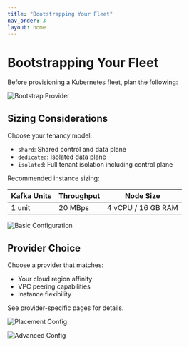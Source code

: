 ```yaml
---
title: "Bootstrapping Your Fleet"
nav_order: 3
layout: home
---
```


# Bootstrapping Your Fleet

Before provisioning a Kubernetes fleet, plan the following:

![Bootstrap Provider]({{site.base_url}}/assets/images/fleet-bootstrap-provider.png)

##  Sizing Considerations

Choose your tenancy model:

- `shard`: Shared control and data plane
- `dedicated`: Isolated data plane
- `isolated`: Full tenant isolation including control plane

Recommended instance sizing:

| Kafka Units | Throughput | Node Size |
|-------------|------------|-----------|
| 1 unit      | 20 MBps    | 4 vCPU / 16 GB RAM |

![Basic Configuration]({{site.base_url}}/assets/images/fleet-basic-config.png)

##  Provider Choice

Choose a provider that matches:

- Your cloud region affinity
- VPC peering capabilities
- Instance flexibility

See provider-specific pages for details.


![Placement Config]({{site.base_url}}/assets/images/fleet-placement-config.png)

![Advanced Config]({{site.base_url}}/assets/images/fleet-advanced.png)